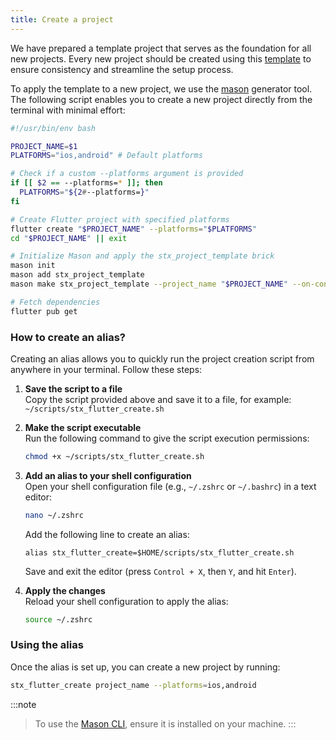 ```yaml
---
title: Create a project
---
```


We have prepared a template project that serves as the foundation for all new projects. Every new project should be created using this [template](https://brickhub.dev/bricks/stx_project_template/) to ensure consistency and streamline the setup process.

To apply the template to a new project, we use the [mason](https://pub.dev/packages/mason) generator tool. The following script enables you to create a new project directly from the terminal with minimal effort:

```bash
#!/usr/bin/env bash

PROJECT_NAME=$1
PLATFORMS="ios,android" # Default platforms

# Check if a custom --platforms argument is provided
if [[ $2 == --platforms=* ]]; then
  PLATFORMS="${2#--platforms=}"
fi

# Create Flutter project with specified platforms
flutter create "$PROJECT_NAME" --platforms="$PLATFORMS"
cd "$PROJECT_NAME" || exit

# Initialize Mason and apply the stx_project_template brick
mason init
mason add stx_project_template
mason make stx_project_template --project_name "$PROJECT_NAME" --on-conflict overwrite

# Fetch dependencies
flutter pub get
```

### How to create an alias?

Creating an alias allows you to quickly run the project creation script from anywhere in your terminal. Follow these steps:

1. **Save the script to a file**  
   Copy the script provided above and save it to a file, for example:  
   `~/scripts/stx_flutter_create.sh`

2. **Make the script executable**  
   Run the following command to give the script execution permissions:  
   ```bash
   chmod +x ~/scripts/stx_flutter_create.sh
   ```

3. **Add an alias to your shell configuration**  
   Open your shell configuration file (e.g., `~/.zshrc` or `~/.bashrc`) in a text editor:  
   ```bash
   nano ~/.zshrc
   ```
   Add the following line to create an alias:  
   ```
   alias stx_flutter_create=$HOME/scripts/stx_flutter_create.sh
   ```
   Save and exit the editor (press `Control + X`, then `Y`, and hit `Enter`).

4. **Apply the changes**  
   Reload your shell configuration to apply the alias:  
   ```bash
   source ~/.zshrc
   ```

### Using the alias

Once the alias is set up, you can create a new project by running:  
```bash
stx_flutter_create project_name --platforms=ios,android
```

:::note
> To use the [Mason CLI](https://pub.dev/packages/mason_cli), ensure it is installed on your machine.
:::
